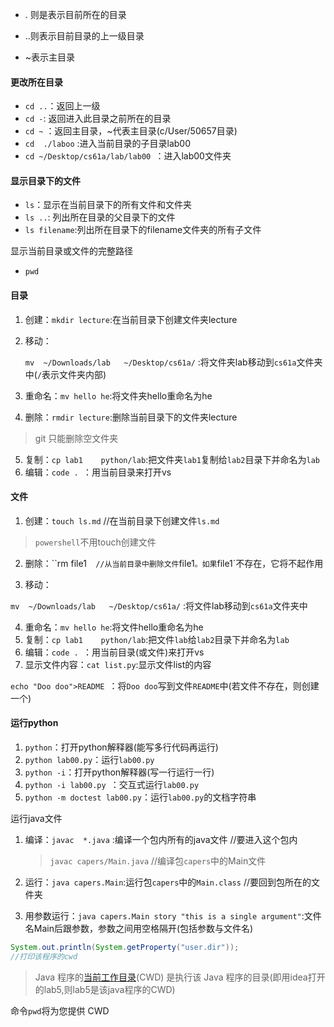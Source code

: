  - . 则是表示目前所在的目录

 - ..则表示目前目录的上一级目录

 - ~表示主目录

   

#### 更改所在目录

- `cd ..`：返回上一级
- `cd -`:  返回进入此目录之前所在的目录
- `cd ~` ：返回主目录，~代表主目录(c/User/50657目录)
- `cd  ./laboo`  :进入当前目录的子目录lab00
- `cd ~/Desktop/cs61a/lab/lab00 `：进入lab00文件夹

####    

####  显示目录下的文件


- `ls`：显示在当前目录下的所有文件和文件夹
- `ls ..`: 列出所在目录的父目录下的文件
- `ls filename`:列出所在目录下的filename文件夹的所有子文件

显示当前目录或文件的完整路径

- `pwd`

#### 目录

1. 创建：`mkdir lecture`:在当前目录下创建文件夹lecture

2. 移动：

   `mv  ~/Downloads/lab   ~/Desktop/cs61a/` :将文件夹lab移动到`cs61a`文件夹中(`/`表示文件夹内部)

3. 重命名：`mv hello he`:将文件夹hello重命名为he

4. 删除：`rmdir lecture`:删除当前目录下的文件夹lecture

> git 只能删除空文件夹

5. 复制：`cp lab1    python/lab`:把文件夹`lab1`复制给`lab2`目录下并命名为`lab`
6. 编辑：`code . `：用当前目录来打开vs



#### 文件

1. 创建：`touch ls.md` //在当前目录下创建文件`ls.md`

> `powershell`不用touch创建文件

2. 删除：``rm file1`  //从当前目录中删除文件`file1`。如果`file1`不存在，它将不起作用

3. 移动：

`mv  ~/Downloads/lab   ~/Desktop/cs61a/` :将文件lab移动到`cs61a`文件夹中

4. 重命名：`mv hello he`:将文件hello重命名为he
5. 复制：`cp lab1    python/lab`:把文件`lab`给`lab2`目录下并命名为`lab`
6. 编辑：`code . `：用当前目录(或文件)来打开vs
7. 显示文件内容：`cat list.py`:显示文件list的内容



`echo "Doo doo">README `：将`Doo doo`写到文件`README`中(若文件不存在，则创建一个)



#### 运行python

1. ```python```：打开python解释器(能写多行代码再运行)
2. `python lab00.py`：运行`lab00.py`
3. ```python -i```：打开python解释器(写一行运行一行)
4. `python -i lab00.py `：交互式运行`lab00.py`
5. `python -m doctest lab00.py`：运行`lab00.py`的文档字符串



运行java文件

1. 编译：`javac  *.java`  :编译一个包内所有的java文件 //要进入这个包内

   > `javac capers/Main.java` //编译包`capers`中的Main文件

2. 运行：`java capers.Main`:运行包`capers`中的`Main.class` //要回到包所在的文件夹

3. 用参数运行：`java capers.Main story "this is a single argument"`:文件名Main后跟参数，参数之间用空格隔开(包括参数与文件名)

```java
System.out.println(System.getProperty("user.dir"));
//打印该程序的cwd
```

> Java 程序的[当前工作目录](https://en.wikipedia.org/wiki/Working_directory)(CWD) 是执行该 Java 程序的目录(即用idea打开的lab5,则lab5是该java程序的CWD)

命令`pwd`将为您提供 CWD
